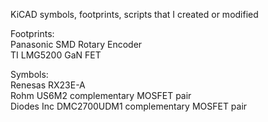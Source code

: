 KiCAD symbols, footprints, scripts that I created or modified  

Footprints:  
Panasonic SMD Rotary Encoder  
TI LMG5200 GaN FET  

Symbols:  
Renesas RX23E-A  
Rohm US6M2 complementary MOSFET pair  
Diodes Inc DMC2700UDM1 complementary MOSFET pair  
